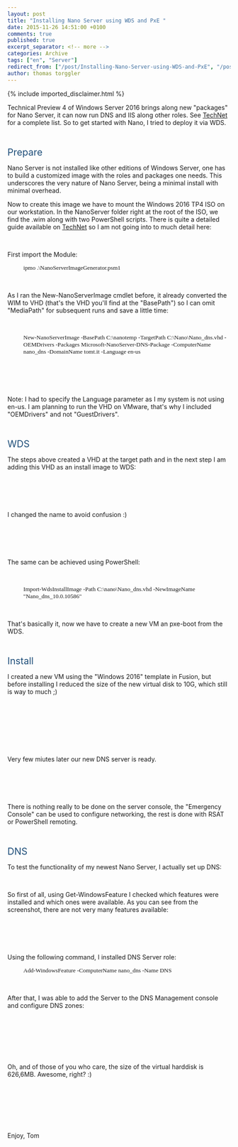 ```yaml
---
layout: post
title: "Installing Nano Server using WDS and PxE "
date: 2015-11-26 14:51:00 +0100
comments: true
published: true
excerpt_separator: <!-- more -->
categories: Archive
tags: ["en", "Server"]
redirect_from: ["/post/Installing-Nano-Server-using-WDS-and-PxE", "/post/installing-nano-server-using-wds-and-pxe"]
author: thomas torggler
---
```

<!-- more -->
{% include imported_disclaimer.html %}
<p>Technical Preview 4 of Windows Server 2016 brings along new "packages" for Nano Server, it can now run DNS and IIS along other roles. See <a href="https://technet.microsoft.com/en-us/library/mt126167.aspx">TechNet</a> for a complete list. So to get started with Nano, I tried to deploy it via WDS.
</p><p>&nbsp;
&nbsp;</p><p><span style="color:#1e4e79; font-size:16pt">Prepare
</span></p><p>Nano Server is not installed like other editions of Windows Server, one has to build a customized image with the roles and packages one needs. This underscores the very nature of Nano Server, being a minimal install with minimal overhead.
</p><p>Now to create this image we have to mount the Windows 2016 TP4 ISO on our workstation. In the NanoServer folder right at the root of the ISO, we find the .wim along with two PowerShell scripts. There is quite a detailed guide available on <a href="https://technet.microsoft.com/en-us/library/mt126167.aspx">TechNet</a> so I am not going into to much detail here:
</p><p>&nbsp;
&nbsp;</p><p>First import the Module: 
</p><p style="margin-left: 27pt"><span style="font-family:Consolas; font-size:10pt">ipmo .\NanoServerImageGenerator.psm1
</span></p><p>&nbsp;
&nbsp;</p><p>As I ran the New-NanoServerImage cmdlet before, it already converted the WIM to VHD (that's the VHD you'll find at the "BasePath") so I can omit "MediaPath" for subsequent runs and save a little time:
</p><p>&nbsp;
&nbsp;</p><p style="margin-left: 27pt"><span style="font-family:Consolas; font-size:10pt">New-NanoServerImage -BasePath C:\nanotemp -TargetPath C:\Nano\Nano_dns.vhd -OEMDrivers -Packages Microsoft-NanoServer-DNS-Package -ComputerName nano_dns -DomainName tomt.it -Language en-us
</span></p><p>&nbsp;
&nbsp;</p><p style="margin-left: 27pt"><img src="/assets/112615_1451_InstallingN1.png" alt="">
	</p><p style="margin-left: 27pt">&nbsp;
&nbsp;</p><p>Note: I had to specify the Language parameter as I my system is not using en-us. I am planning to run the VHD on VMware, that's why I included "OEMDrivers" and not "GuestDrivers".
</p><p>&nbsp;
&nbsp;</p><p><span style="color:#1e4e79; font-size:16pt">WDS 
</span></p><p>The steps above created a VHD at the target path and in the next step I am adding this VHD as an install image to WDS:
</p><p>&nbsp;
&nbsp;</p><p><img src="/assets/112615_1451_InstallingN2.png" alt="">
	</p><p>&nbsp;
&nbsp;</p><p>I changed the name to avoid confusion :)
</p><p>&nbsp;
&nbsp;</p><p><img src="/assets/112615_1451_InstallingN3.png" alt="">
	</p><p>&nbsp;
&nbsp;</p><p>The same can be achieved using PowerShell:
</p><p>&nbsp;
&nbsp;</p><p style="margin-left: 27pt"><span style="font-family:Consolas; font-size:10pt">Import-WdsInstallImage -Path C:\nano\Nano_dns.vhd -NewImageName "Nano_dns_10.0.10586"
</span></p><p style="margin-left: 27pt">&nbsp;
&nbsp;</p><p>That's basically it, now we have to create a new VM an pxe-boot from the WDS.
</p><p>&nbsp;
&nbsp;</p><p><span style="color:#1e4e79; font-size:16pt">Install
</span></p><p>I created a new VM using the "Windows 2016" template in Fusion, but before installing I reduced the size of the new virtual disk to 10G, which still is way to much ;)
</p><p>&nbsp;
&nbsp;</p><p><img src="/assets/112615_1451_InstallingN4.png" alt="">
	</p><p>&nbsp;
&nbsp;</p><p><img src="/assets/112615_1451_InstallingN5.png" alt="">
	</p><p>&nbsp;
&nbsp;</p><p>Very few miutes later our new DNS server is ready.
</p><p>&nbsp;
&nbsp;</p><p><img src="/assets/112615_1451_InstallingN6.png" alt="">
	</p><p>&nbsp;
&nbsp;</p><p>There is nothing really to be done on the server console, the "Emergency Console" can be used to configure networking, the rest is done with RSAT or PowerShell remoting.
</p><p>&nbsp;
&nbsp;</p><p><span style="color:#1e4e79; font-size:16pt">DNS
</span></p><p>To test the functionality of my newest Nano Server, I actually set up DNS:
</p><p>&nbsp;
&nbsp;</p><p>So first of all, using Get-WindowsFeature I checked which features were installed and which ones were available. As you can see from the screenshot, there are not very many features available:
</p><p>&nbsp;
&nbsp;</p><p><img src="/assets/112615_1451_InstallingN7.png" alt="">
	</p><p>&nbsp;
&nbsp;</p><p>Using the following command, I installed DNS Server role: 
</p><p style="margin-left: 27pt"><span style="font-family:Consolas; font-size:10pt">Add-WindowsFeature -ComputerName nano_dns -Name DNS
</span></p><p>&nbsp;
&nbsp;</p><p>After that, I was able to add the Server to the DNS Management console and configure DNS zones:
</p><p>&nbsp;
&nbsp;</p><p><img src="/assets/112615_1451_InstallingN8.png" alt="">
	</p><p>&nbsp;
&nbsp;</p><p>&nbsp;
&nbsp;</p><p>Oh, and of those of you who care, the size of the virtual harddisk is 626,6MB. Awesome, right? :)
</p><p>&nbsp;
&nbsp;</p><p><img src="/assets/112615_1451_InstallingN9.png" alt="">
	</p><p>&nbsp;
&nbsp;</p><p>&nbsp;
&nbsp;</p><p>Enjoy, Tom
</p>
